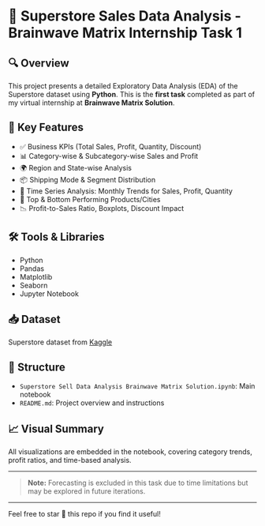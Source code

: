 # 🛒 Superstore Sales Data Analysis - Brainwave Matrix Internship Task 1

## 🔍 Overview
This project presents a detailed Exploratory Data Analysis (EDA) of the Superstore dataset using **Python**. This is the **first task** completed as part of my virtual internship at **Brainwave Matrix Solution**.

## 📌 Key Features
- ✅ Business KPIs (Total Sales, Profit, Quantity, Discount)
- 📊 Category-wise & Subcategory-wise Sales and Profit
- 🌍 Region and State-wise Analysis
- 📦 Shipping Mode & Segment Distribution
- 📆 Time Series Analysis: Monthly Trends for Sales, Profit, Quantity
- 🎯 Top & Bottom Performing Products/Cities
- 📉 Profit-to-Sales Ratio, Boxplots, Discount Impact

## 🛠️ Tools & Libraries
- Python
- Pandas
- Matplotlib
- Seaborn
- Jupyter Notebook

## 📥 Dataset
Superstore dataset from [Kaggle](https://www.kaggle.com/datasets/vivek468/superstore-dataset-final)

## 📂 Structure
- `Superstore Sell Data Analysis Brainwave Matrix Solution.ipynb`: Main notebook
- `README.md`: Project overview and instructions

## 📈 Visual Summary
All visualizations are embedded in the notebook, covering category trends, profit ratios, and time-based analysis.

---

> **Note:** Forecasting is excluded in this task due to time limitations but may be explored in future iterations.

---

Feel free to star 🌟 this repo if you find it useful!
